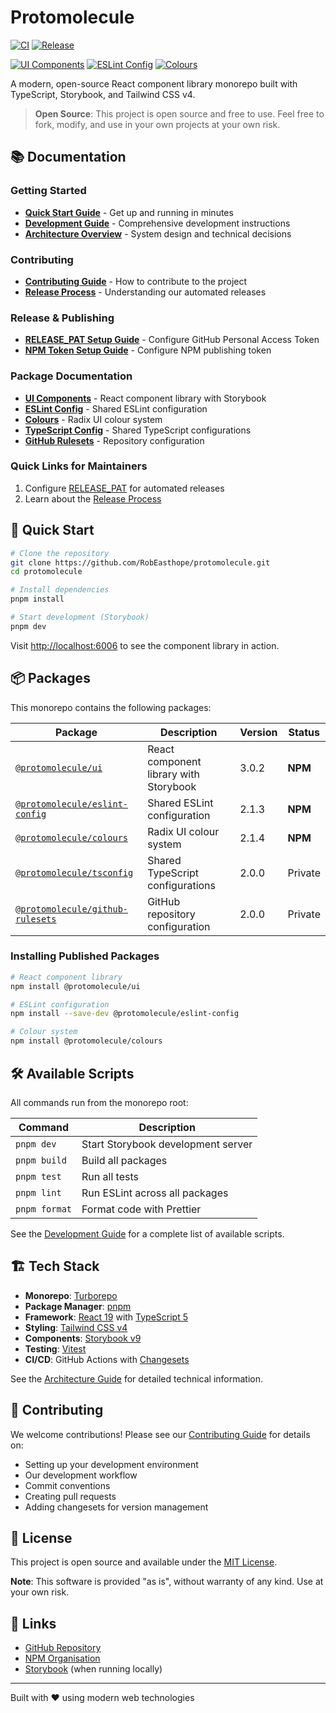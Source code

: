 # Protomolecule

[![CI](https://github.com/RobEasthope/protomolecule/actions/workflows/linting-and-testing.yml/badge.svg)](https://github.com/RobEasthope/protomolecule/actions/workflows/linting-and-testing.yml)
[![Release](https://github.com/RobEasthope/protomolecule/actions/workflows/release.yml/badge.svg)](https://github.com/RobEasthope/protomolecule/actions/workflows/release.yml)

[![UI Components](https://img.shields.io/npm/v/@protomolecule/ui.svg?label=ui)](https://www.npmjs.com/package/@protomolecule/ui)
[![ESLint Config](https://img.shields.io/npm/v/@protomolecule/eslint-config.svg?label=eslint-config)](https://www.npmjs.com/package/@protomolecule/eslint-config)
[![Colours](https://img.shields.io/npm/v/@protomolecule/colours.svg?label=colours)](https://www.npmjs.com/package/@protomolecule/colours)

A modern, open-source React component library monorepo built with TypeScript, Storybook, and Tailwind CSS v4.

> **Open Source**: This project is open source and free to use. Feel free to fork, modify, and use in your own projects at your own risk.

## 📚 Documentation

### Getting Started

- [**Quick Start Guide**](./docs/quick-start.md) - Get up and running in minutes
- [**Development Guide**](./docs/development.md) - Comprehensive development instructions
- [**Architecture Overview**](./docs/architecture.md) - System design and technical decisions

### Contributing

- [**Contributing Guide**](./docs/contributing.md) - How to contribute to the project
- [**Release Process**](./docs/release-process.md) - Understanding our automated releases

### Release & Publishing

- [**RELEASE_PAT Setup Guide**](./docs/release-pat-setup.md) - Configure GitHub Personal Access Token
- [**NPM Token Setup Guide**](./docs/npm-token-setup.md) - Configure NPM publishing token

### Package Documentation

- [**UI Components**](./packages/ui/README.md) - React component library with Storybook
- [**ESLint Config**](./packages/eslint-config/README.md) - Shared ESLint configuration
- [**Colours**](./packages/colours/README.md) - Radix UI colour system
- [**TypeScript Config**](./packages/tsconfig/README.md) - Shared TypeScript configurations
- [**GitHub Rulesets**](./packages/github-rulesets/README.md) - Repository configuration

### Quick Links for Maintainers

1. Configure [RELEASE_PAT](./docs/release-pat-setup.md) for automated releases
2. Learn about the [Release Process](./docs/release-process.md)

## 🚀 Quick Start

```bash
# Clone the repository
git clone https://github.com/RobEasthope/protomolecule.git
cd protomolecule

# Install dependencies
pnpm install

# Start development (Storybook)
pnpm dev
```

Visit [http://localhost:6006](http://localhost:6006) to see the component library in action.

## 📦 Packages

This monorepo contains the following packages:

| Package                                                        | Description                            | Version | Status  |
| -------------------------------------------------------------- | -------------------------------------- | ------- | ------- |
| [`@protomolecule/ui`](./packages/ui)                           | React component library with Storybook | 3.0.2   | **NPM** |
| [`@protomolecule/eslint-config`](./packages/eslint-config)     | Shared ESLint configuration            | 2.1.3   | **NPM** |
| [`@protomolecule/colours`](./packages/colours)                 | Radix UI colour system                 | 2.1.4   | **NPM** |
| [`@protomolecule/tsconfig`](./packages/tsconfig)               | Shared TypeScript configurations       | 2.0.0   | Private |
| [`@protomolecule/github-rulesets`](./packages/github-rulesets) | GitHub repository configuration        | 2.0.0   | Private |

### Installing Published Packages

```bash
# React component library
npm install @protomolecule/ui

# ESLint configuration
npm install --save-dev @protomolecule/eslint-config

# Colour system
npm install @protomolecule/colours
```

## 🛠️ Available Scripts

All commands run from the monorepo root:

| Command       | Description                        |
| ------------- | ---------------------------------- |
| `pnpm dev`    | Start Storybook development server |
| `pnpm build`  | Build all packages                 |
| `pnpm test`   | Run all tests                      |
| `pnpm lint`   | Run ESLint across all packages     |
| `pnpm format` | Format code with Prettier          |

See the [Development Guide](./docs/development.md) for a complete list of available scripts.

## 🏗️ Tech Stack

- **Monorepo**: [Turborepo](https://turbo.build/)
- **Package Manager**: [pnpm](https://pnpm.io/)
- **Framework**: [React 19](https://react.dev/) with [TypeScript 5](https://www.typescriptlang.org/)
- **Styling**: [Tailwind CSS v4](https://tailwindcss.com/)
- **Components**: [Storybook v9](https://storybook.js.org/)
- **Testing**: [Vitest](https://vitest.dev/)
- **CI/CD**: GitHub Actions with [Changesets](https://github.com/changesets/changesets)

See the [Architecture Guide](./docs/architecture.md) for detailed technical information.

## 🤝 Contributing

We welcome contributions! Please see our [Contributing Guide](./docs/contributing.md) for details on:

- Setting up your development environment
- Our development workflow
- Commit conventions
- Creating pull requests
- Adding changesets for version management

## 📄 License

This project is open source and available under the [MIT License](LICENSE).

**Note**: This software is provided "as is", without warranty of any kind. Use at your own risk.

## 🔗 Links

- [GitHub Repository](https://github.com/RobEasthope/protomolecule)
- [NPM Organisation](https://www.npmjs.com/org/protomolecule)
- [Storybook](http://localhost:6006) (when running locally)

---

Built with ❤️ using modern web technologies
